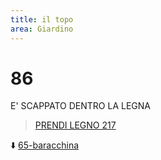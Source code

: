 ```yaml
---
title: il topo
area: Giardino
---
```

# 86
E' SCAPPATO DENTRO LA LEGNA

> [PRENDI LEGNO 217](217-baracchina-legno-OGGETTO.md)

⬇️ [65-baracchina](65-baracchina.md)
